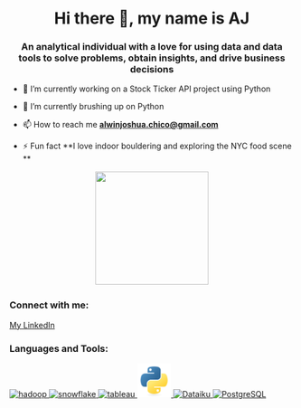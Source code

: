 <h1 align="center">Hi there 👋, my name is AJ</h1>
<h3 align="center">An analytical individual with a love for using data and data tools to solve problems, obtain insights, and drive business decisions</h3>


- 🔭 I’m currently working on a Stock Ticker API project using Python

- 🌱 I’m currently brushing up on Python 

- 📫 How to reach me **alwinjoshua.chico@gmail.com**

- ⚡ Fun fact **I love indoor bouldering and exploring the NYC food scene **

<p align = "center">
  <img width="200" height ="200" src="https://github.com/user-attachments/assets/9feb99f3-922a-4c15-b432-89b2f5c628f3">
</p>



<h3 align="left">Connect with me:</h3>

[My LinkedIn](https://www.linkedin.com/in/alwinjoshuachico/)


<h3 align="left">Languages and Tools:</h3>
<p align="left"> <a href="https://hadoop.apache.org/" target="_blank" rel="noreferrer"> <img src="https://www.vectorlogo.zone/logos/apache_hadoop/apache_hadoop-icon.svg" alt="hadoop" width="60" height="60"/> </a> <a href="https://www.snowflake.com/en/" target="_blank" rel="noreferrer"> <img src="https://www.snowflake.com/wp-content/themes/snowflake/assets/img/brand-guidelines/logo-white-example.svg" alt="snowflake" width="60" height="60"/> </a> <a href="https://www.tableau.com/" target="_blank" rel="noreferrer"> <img src="https://www.svgrepo.com/show/354427/tableau.svg" alt="tableau" width="60" height="60"/> </a> <a href="https://www.python.org" target="_blank" rel="noreferrer"> <img src="https://raw.githubusercontent.com/devicons/devicon/master/icons/python/python-original.svg" alt="python" width="60" height="60"/> </a> <a href="https://www.dataiku.com/" target="_blank" rel="noreferrer"> <img src="https://cdn.downloads.dataiku.com/public/mediakit/logos/Dataiku_logo_WHITE.svg" alt="Dataiku" width="60" height="60"/> </a> <a href="https://www.postgresql.org/" target="_blank" rel="noreferrer"> <img src="https://www.vectorlogo.zone/logos/postgresql/postgresql-ar21.svg" alt="PostgreSQL" width="60" height="60"/> </a> </p>
